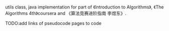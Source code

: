 utils class, java implementation for part of 《Introduction to Algorithms》, 《The Algorithms 4th》coursera and 《算法竞赛进阶指南 李煜东》.

TODO:add links of pseudocode pages to code 